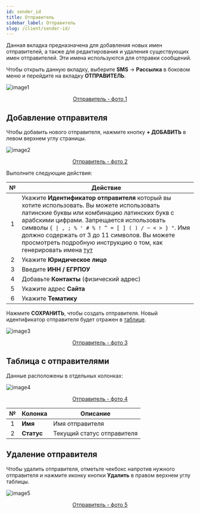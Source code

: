 ```yaml
---
id: sender_id
title: Отправитель
sidebar_label: Отправитель
slug: /client/sender-id/
---
```


Данная вкладка предназначена для добавления новых имен отправителей, а также для редактирования и удаления существующих имен отправителей. Эти имена используются для отправки сообщений.

Чтобы открыть данную вкладку, выберите **SMS** → **Рассылка** в боковом меню и перейдите на вкладку **ОТПРАВИТЕЛЬ**.

![image1](/img/ru/client_send_sms_sender_id/image1.png "Отправитель") <center><u>Отправитель - фото 1</u></center>

## Добавление отправителя

Чтобы добавить нового отправителя, нажмите кнопку **+ ДОБАВИТЬ** в левом верхнем углу страницы.

![image2](/img/ru/client_send_sms_sender_id/image2.png "Отправитель") <center><u>Отправитель - фото 2</u></center>

Выполните следующие действия:

|  №  | Действие |
| :-: | -------- |
| 1 | Укажите **Идентификатор отправителя** который вы хотите использовать. Вы можете использовать латинские буквы или комбинацию латинских букв с арабскими цифрами. Запрещается использовать символы `{ \| , ; % ' # % ! ^ = [ ] ( ) / ~ < > } "`. Имя должно содержать от 3 до 11 символов. Вы можете просмотреть подробную инструкцию о том, как генерировать имена [тут](../../general/create_sender_id.md) |
| 2 | Укажите **Юридическое лицо** |
| 3 | Введите **ИНН / ЕГРПОУ** |
| 4 | Добавьте **Контакты** (физический адрес) |
| 5 | Укажите адрес **Сайта** |
| 6 | Укажите **Тематику** |

Нажмите **СОХРАНИТЬ**, чтобы создать отправителя. Новый идентификатор отправителя будет отражен в [таблице](#таблица-с-отправителями).

![image3](/img/ru/client_send_sms_sender_id/image3.png "Отправитель") <center><u>Отправитель - фото 3</u></center>

## Таблица с отправителями

Данные расположены в отдельных колонках:

![image4](/img/ru/client_send_sms_sender_id/image4.png "Отправитель") <center><u>Отправитель - фото 4</u></center>

|  №  | Колонка | Описание |
| :-: | ------- | -------- |
| 1 | **Имя** | Имя отправителя |
| 2 | **Статус** | Текущий статус отправителя |

## Удаление отправителя

Чтобы удалить отправителя, отметьте чекбокс напротив нужного отправителя и нажмите иконку кнопки **Удалить** в правом верхнем углу таблицы.

![image5](/img/ru/client_send_sms_sender_id/image5.png "Отправитель") <center><u>Отправитель - фото 5</u></center>

